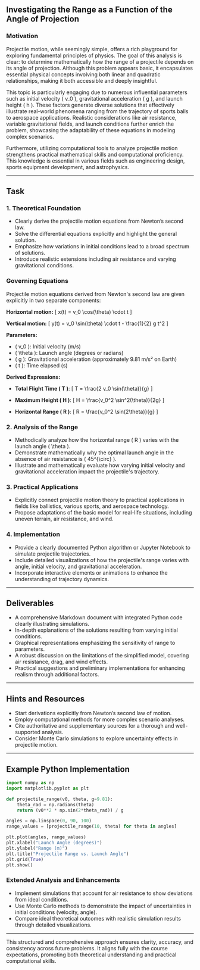 ## Investigating the Range as a Function of the Angle of Projection

### Motivation
Projectile motion, while seemingly simple, offers a rich playground for exploring fundamental principles of physics. The goal of this analysis is clear: to determine mathematically how the range of a projectile depends on its angle of projection. Although this problem appears basic, it encapsulates essential physical concepts involving both linear and quadratic relationships, making it both accessible and deeply insightful.

This topic is particularly engaging due to numerous influential parameters such as initial velocity \( v_0 \), gravitational acceleration \( g \), and launch height \( h \). These factors generate diverse solutions that effectively illustrate real-world phenomena ranging from the trajectory of sports balls to aerospace applications. Realistic considerations like air resistance, variable gravitational fields, and launch conditions further enrich the problem, showcasing the adaptability of these equations in modeling complex scenarios.

Furthermore, utilizing computational tools to analyze projectile motion strengthens practical mathematical skills and computational proficiency. This knowledge is essential in various fields such as engineering design, sports equipment development, and astrophysics.

---

## Task

### 1. Theoretical Foundation
- Clearly derive the projectile motion equations from Newton’s second law.
- Solve the differential equations explicitly and highlight the general solution.
- Emphasize how variations in initial conditions lead to a broad spectrum of solutions.
- Introduce realistic extensions including air resistance and varying gravitational conditions.

### Governing Equations
Projectile motion equations derived from Newton's second law are given explicitly in two separate components:

**Horizontal motion:**
\[ x(t) = v_0 \cos(\theta) \cdot t \]

**Vertical motion:**
\[ y(t) = v_0 \sin(\theta) \cdot t - \frac{1}{2} g t^2 \]

**Parameters:**
- \( v_0 \): Initial velocity (m/s)
- \( \theta \): Launch angle (degrees or radians)
- \( g \): Gravitational acceleration (approximately 9.81 m/s² on Earth)
- \( t \): Time elapsed (s)

**Derived Expressions:**

- **Total Flight Time \( T \)**:
\[ T = \frac{2 v_0 \sin(\theta)}{g} \]

- **Maximum Height \( H \)**:
\[ H = \frac{v_0^2 \sin^2(\theta)}{2g} \]

- **Horizontal Range \( R \)**:
\[ R = \frac{v_0^2 \sin(2\theta)}{g} \]

### 2. Analysis of the Range
- Methodically analyze how the horizontal range \( R \) varies with the launch angle \( \theta \).
- Demonstrate mathematically why the optimal launch angle in the absence of air resistance is \( 45^{\circ} \).
- Illustrate and mathematically evaluate how varying initial velocity and gravitational acceleration impact the projectile's trajectory.

### 3. Practical Applications
- Explicitly connect projectile motion theory to practical applications in fields like ballistics, various sports, and aerospace technology.
- Propose adaptations of the basic model for real-life situations, including uneven terrain, air resistance, and wind.

### 4. Implementation
- Provide a clearly documented Python algorithm or Jupyter Notebook to simulate projectile trajectories.
- Include detailed visualizations of how the projectile's range varies with angle, initial velocity, and gravitational acceleration.
- Incorporate interactive elements or animations to enhance the understanding of trajectory dynamics.

---

## Deliverables
- A comprehensive Markdown document with integrated Python code clearly illustrating simulations.
- In-depth explanations of the solutions resulting from varying initial conditions.
- Graphical representations emphasizing the sensitivity of range to parameters.
- A robust discussion on the limitations of the simplified model, covering air resistance, drag, and wind effects.
- Practical suggestions and preliminary implementations for enhancing realism through additional factors.

---

## Hints and Resources
- Start derivations explicitly from Newton’s second law of motion.
- Employ computational methods for more complex scenario analyses.
- Cite authoritative and supplementary sources for a thorough and well-supported analysis.
- Consider Monte Carlo simulations to explore uncertainty effects in projectile motion.

---

## Example Python Implementation

```python
import numpy as np
import matplotlib.pyplot as plt

def projectile_range(v0, theta, g=9.81):
    theta_rad = np.radians(theta)
    return (v0**2 * np.sin(2*theta_rad)) / g

angles = np.linspace(0, 90, 100)
range_values = [projectile_range(10, theta) for theta in angles]

plt.plot(angles, range_values)
plt.xlabel("Launch Angle (degrees)")
plt.ylabel("Range (m)")
plt.title("Projectile Range vs. Launch Angle")
plt.grid(True)
plt.show()
```

### Extended Analysis and Enhancements
- Implement simulations that account for air resistance to show deviations from ideal conditions.
- Use Monte Carlo methods to demonstrate the impact of uncertainties in initial conditions (velocity, angle).
- Compare ideal theoretical outcomes with realistic simulation results through detailed visualizations.

---

This structured and comprehensive approach ensures clarity, accuracy, and consistency across future problems. It aligns fully with the course expectations, promoting both theoretical understanding and practical computational skills.

